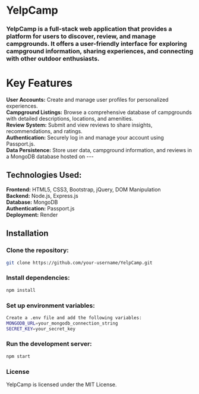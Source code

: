 # YelpCamp

### YelpCamp is a full-stack web application that provides a platform for users to discover, review, and manage campgrounds. It offers a user-friendly interface for exploring campground information, sharing experiences, and connecting with other outdoor enthusiasts.

# Key Features

<b>User Accounts:</b> Create and manage user profiles for personalized experiences.<br>
<b>Campground Listings:</b> Browse a comprehensive database of campgrounds with detailed descriptions, locations, and amenities.<br>
<b>Review System:</b> Submit and view reviews to share insights, recommendations, and ratings.<br>
<b/>Authentication:</b> Securely log in and manage your account using Passport.js.<br>
<b>Data Persistence:</b> Store user data, campground information, and reviews in a MongoDB database hosted on --- <br>

## Technologies Used: <br>
<b>Frontend:</b> HTML5, CSS3, Bootstrap, jQuery, DOM Manipulation<br>
<b>Backend:</b> Node.js, Express.js<br>
<b>Database:</b> MongoDB<br>
<b>Authentication:</b> Passport.js<br>
<b>Deployment:</b> Render<br>

## Installation

### Clone the repository:
```Bash
git clone https://github.com/your-username/YelpCamp.git
```
### Install dependencies:
```Bash
npm install
```
### Set up environment variables:
```Bash
Create a .env file and add the following variables:
MONGODB_URL=your_mongodb_connection_string
SECRET_KEY=your_secret_key
```
### Run the development server:
```Bash
npm start
```

### License
YelpCamp is licensed under the MIT License.
